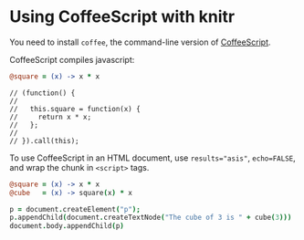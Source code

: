 # Using CoffeeScript with knitr

You need to install `coffee`, the command-line version of [CoffeeScript](http://coffeescript.org/#installation).

CoffeeScript compiles javascript:


```coffee
@square = (x) -> x * x
```

```
// (function() {
// 
//   this.square = function(x) {
//     return x * x;
//   };
// 
// }).call(this);
```


To use CoffeeScript in an HTML document, use `results="asis"`, `echo=FALSE`, and wrap the chunk in `<script>` tags.


```coffee
@square = (x) -> x * x
@cube   = (x) -> square(x) * x
```


```coffee
p = document.createElement("p");
p.appendChild(document.createTextNode("The cube of 3 is " + cube(3)))
document.body.appendChild(p)
```


<script type="text/javascript">
(function() {

  this.square = function(x) {
    return x * x;
  };

  this.cube = function(x) {
    return square(x) * x;
  };

}).call(this);


(function() {
  var p;

  p = document.createElement("p");

  p.appendChild(document.createTextNode("The cube of 3 is " + cube(3)));

  document.body.appendChild(p);

}).call(this);

</script>
